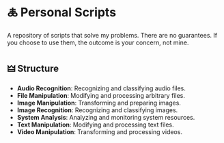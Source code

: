 # 🜏 Personal Scripts

A repository of scripts that solve my problems. There are no guarantees. If you choose to use them, the outcome is your concern, not mine.


## 🜲 Structure

- **Audio Recognition**: Recognizing and classifying audio files.
- **File Manipulation**: Modifying and processing arbitrary files.
- **Image Manipulation**: Transforming and preparing images.
- **Image Recognition**: Recognizing and classifying images.
- **System Analysis**: Analyzing and monitoring system resources.
- **Text Manipulation**: Modifying and processing text files.
- **Video Manipulation**: Transforming and processing videos.